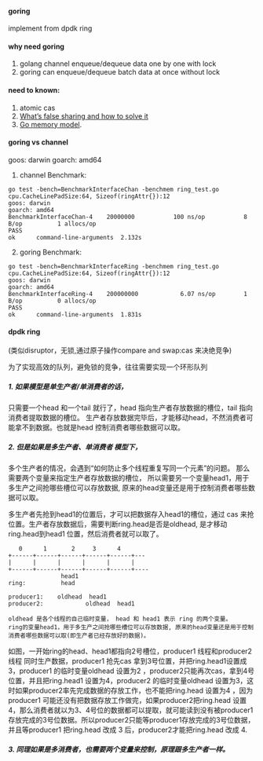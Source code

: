 #### goring

implement from dpdk ring
#### why need goring
1. golang channel enqueue/dequeue data one by one with lock
2. goring can enqueue/dequeue batch data at once without lock
   
#### need to known:
1. atomic cas
2. [What’s false sharing and how to solve it](https://medium.com/@genchilu/whats-false-sharing-and-how-to-solve-it-using-golang-as-example-ef978a305e10)
3. [Go memory model](http://golang.org/ref/mem).

#### goring vs channel
goos: darwin
goarch: amd64

1. channel Benchmark:
```
go test -bench=BenchmarkInterfaceChan -benchmem ring_test.go
cpu.CacheLinePadSize:64, Sizeof(ringAttr{}):12
goos: darwin
goarch: amd64
BenchmarkInterfaceChan-4   	20000000	       100 ns/op	       8 B/op	       1 allocs/op
PASS
ok  	command-line-arguments	2.132s
```
2. goring  Benchmark:
```
go test -bench=BenchmarkInterfaceRing -benchmem ring_test.go
cpu.CacheLinePadSize:64, Sizeof(ringAttr{}):12
goos: darwin
goarch: amd64
BenchmarkInterfaceRing-4   	200000000	         6.07 ns/op	       1 B/op	       0 allocs/op
PASS
ok  	command-line-arguments	1.831s
```
#### dpdk ring 
(类似disruptor，无锁,通过原子操作compare and swap:cas 来决绝竞争)

为了实现高效的队列，避免锁的竞争，往往需要实现一个环形队列 
##### 1. 如果模型是单生产者/单消费者的话，
只需要一个head 和一个tail 就行了，head 指向生产者存放数据的槽位，tail 指向消费者提取数据的槽位。
生产者存放数据完毕后，才能移动head，不然消费者可能拿不到数据。也就是head 控制消费者哪些数据可以取。

##### 2. 但是如果是多生产者、单消费者 模型下，
多个生产者的情况，会遇到“如何防止多个线程重复写同一个元素”的问题。
那么需要两个变量来指定生产者存放数据的槽位， 所以需要另一个变量head1，用于多生产之间抢哪些槽位可以存放数据, 原来的head变量还是用于控制消费者哪些数据可以取。

多生产者先抢到head1的位置后，才可以把数据存入head1的槽位，通过 cas 来抢位置。生产者存放数据后，需要判断ring.head是否是oldhead,  是才移动ring.head到head1 位置，然后消费者就可以取了。

```
   0      1       2     3      4
+------+------+------+------+------+---
|      |      |      |      |      |
+------+------+------+------+------+----
               head1 
ring:          head 

producer1:    oldhead  head1
producer2:            oldhead  head1

oldhead 是各个线程的自己临时变量， head 和 head1 表示 ring 的两个变量。
ring的变量head1，用于多生产之间抢哪些槽位可以存放数据, 原来的head变量还是用于控制消费者哪些数据可以取(即生产者已经存放好的数据)。
```
如图，一开始ring的head、head1都指向2号槽位，producer1 线程和producer2 线程 同时生产数据，producer1 抢先cas 拿到3号位置，并把ring.head1设置成3，producer1 的临时变量oldhead 设置为2 ，producer2只能再次cas，拿到4号位置，并且把ring.head1 设置为4，producer2 的临时变量oldhead 设置为3，这时如果producer2率先完成数据的存放工作，也不能把ring.head 设置为4 ，因为producer1 可能还没有把数据存放工作做完，如果producer2把ring.head 设置4，那么消费者就以为3、4号位的数据都可以提取，就可能读到没有被producer1存放完成的3号位数据。所以producer2只能等producer1存放完成的3号位数据，并且等producer1 把ring.head 改成 3 后，producer2才能把ring.head 改成 4.

##### 3. 同理如果是多消费者，也需要两个变量来控制，原理跟多生产者一样。